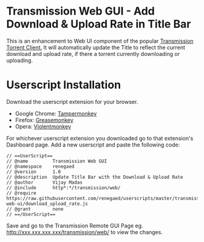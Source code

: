 # Transmission Web GUI - Add Download & Upload Rate in Title Bar

This is an enhancement to Web UI component of the popular [Transmission Torrent Client.](http://www.transmissionbt.com/) It will automatically update the Title to reflect the current download and upload rate, if there a torrent currently downloading or uploading.

# Userscript Installation

Download the userscript extension for your browser.

 - Google Chrome: [Tampermonkey](https://chrome.google.com/webstore/detail/tampermonkey/dhdgffkkebhmkfjojejmpbldmpobfkfo?hl=en)
 - Firefox: [Greasemonkey](https://addons.mozilla.org/en-us/firefox/addon/greasemonkey/)
 - Opera: [Violentmonkey](https://addons.opera.com/en/extensions/details/violent-monkey/)

For whichever userscript extension you downloaded go to that extension's Dashboard page. Add a new userscript and paste the following code:

    // ==UserScript==
    // @name         Transmission Web GUI
    // @namespace    renegaed
    // @version      1.0
    // @description  Update Title Bar with the Download & Upload Rate
    // @author       Vijay Madas
    // @include      http*:*/transmission/web/
    // @require      https://raw.githubusercontent.com/renegaed/userscripts/master/transmission-web-ui/download_upload_rate.js
    // @grant        none
    // ==/UserScript==

Save and go to the Transmission Remote GUI Page eg. http://xxx.xxx.xxx.xxx/transmission/web/ to view the changes.